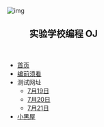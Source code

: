 ![img](/_media/logo.png)
<h2>&#12288 &#12288 实验学校编程 OJ</h2><br>

* [首页](/)
* [编前须看](/start/)
* 测试网址
	* [7月19日](/time/7-19/)
    * [7月20日](/time/7-20/)
    * [7月21日](/time/7-21/)
* [小黑屋](/blackhome/)
